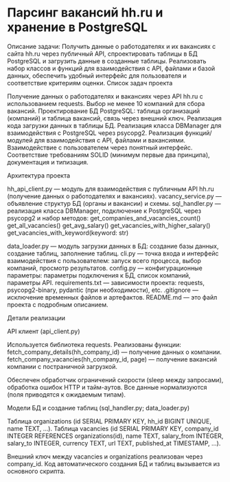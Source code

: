 ﻿# Парсинг вакансий hh.ru и хранение в PostgreSQL
Описание задачи:
Получить данные о работодателях и их вакансиях с сайта hh.ru через публичный API, спроектировать таблицы в БД PostgreSQL и загрузить данные в созданные таблицы. Реализовать набор классов и функций для взаимодействия с API, файлами и базой данных, обеспечить удобный интерфейс для пользователя и соответствие критериям оценки.
Список задач проекта

Получение данных о работодателях и вакансиях через API hh.ru с использованием requests.
Выбор не менее 10 компаний для сбора вакансий.
Проектирование БД PostgreSQL: таблица организаций (компаний) и таблица вакансий, связь через внешний ключ.
Реализация кода загрузки данных в таблицы БД.
Реализация класса DBManager для взаимодействия с PostgreSQL через psycopg2.
Реализация функций/модулей для взаимодействия с API, файлами и вакансиями.
Взаимодействие с пользователем через понятный интерфейс.
Соответствие требованиям SOLID (минимум первые два принципа), документация и типизация.

Архитектура проекта

hh_api_client.py — модуль для взаимодействия с публичным API hh.ru (получение данных о работодателях и вакансиях).
vacancy_service.py — объявление структур БД (органы и вакансии) и схемы.
sql_handler.py — реализация класса DBManager, подключение к PostgreSQL через psycopg2 и набор методов:
get_companies_and_vacancies_count()
get_all_vacancies()
get_avg_salary()
get_vacancies_with_higher_salary()
get_vacancies_with_keyword(keyword: str)


data_loader.py — модуль загрузки данных в БД: создание базы данных, создание таблиц, заполнение таблиц.
cli.py — точка входа и интерфейс взаимодействия с пользователем: запуск всего процесса, выбор компаний, просмотр результатов.
config.py — конфигурационные параметры: параметры подключения к БД, список компаний, параметры API.
requirements.txt — зависимости проекта: requests, psycopg2-binary, pydantic (при необходимости), etc.
.gitignore — исключение временных файлов и артефактов.
README.md — это файл проекта с подробным описанием.

Детали реализации

API клиент (api_client.py)

Используется библиотека requests.
Реализованы функции:
fetch_company_details(hh_company_id) — получение данных о компании.
fetch_company_vacancies(hh_company_id, page) — получение вакансий компании с постраничной загрузкой.


Обеспечен обработчик ограничений скорости (sleep между запросами), обработка ошибок HTTP и тайм-аутов.
Все данные нормализуются (поля приводятся к ожидаемым типам).


Модели БД и создание таблиц (sql_handler.py; data_loader.py)

Таблица organizations (id SERIAL PRIMARY KEY, hh_id BIGINT UNIQUE, name TEXT, ...).
Таблица vacancies (id SERIAL PRIMARY KEY, company_id INTEGER REFERENCES organizations(id), name TEXT, salary_from INTEGER, salary_to INTEGER, currency TEXT, url TEXT, published_at TIMESTAMP, ...).

Внешний ключ между vacancies и organizations реализован через company_id.
Код автоматического создания БД и таблиц вызывается из основного скрипта.

